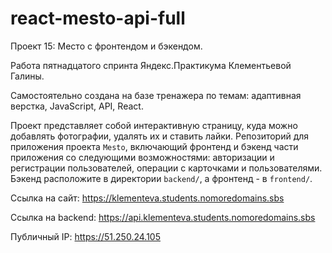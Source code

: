 # react-mesto-api-full
Проект 15: Место с фронтендом и бэкендом.

Работа пятнадцатого спринта Яндекс.Практикума Клементьевой Галины.

Самостоятельно создана на базе тренажера по темам: адаптивная верстка, JavaScript, API, React.

Проект представляет собой интерактивную страницу, куда можно добавлять фотографии, удалять их и ставить лайки. Репозиторий для приложения проекта `Mesto`, включающий фронтенд и бэкенд части приложения со следующими возможностями: авторизации и регистрации пользователей, операции с карточками и пользователями. Бэкенд расположите в директории `backend/`, а фронтенд - в `frontend/`.

Ссылка на сайт: https://klementeva.students.nomoredomains.sbs

Ссылка на backend: https://api.klementeva.students.nomoredomains.sbs

Публичный IP: https://51.250.24.105
